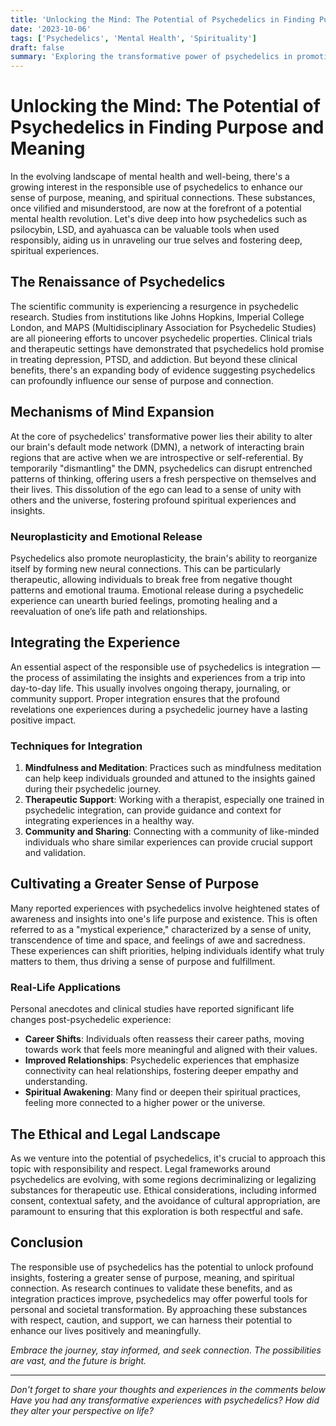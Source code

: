 ```yaml
---
title: 'Unlocking the Mind: The Potential of Psychedelics in Finding Purpose and Meaning'
date: '2023-10-06'
tags: ['Psychedelics', 'Mental Health', 'Spirituality']
draft: false
summary: 'Exploring the transformative power of psychedelics in promoting a deeper sense of purpose, meaning, and spiritual connection through responsible use and scientific understanding.'
---
```


# Unlocking the Mind: The Potential of Psychedelics in Finding Purpose and Meaning

In the evolving landscape of mental health and well-being, there's a growing interest in the responsible use of psychedelics to enhance our sense of purpose, meaning, and spiritual connections. These substances, once vilified and misunderstood, are now at the forefront of a potential mental health revolution. Let's dive deep into how psychedelics such as psilocybin, LSD, and ayahuasca can be valuable tools when used responsibly, aiding us in unraveling our true selves and fostering deep, spiritual experiences.

## The Renaissance of Psychedelics

The scientific community is experiencing a resurgence in psychedelic research. Studies from institutions like Johns Hopkins, Imperial College London, and MAPS (Multidisciplinary Association for Psychedelic Studies) are all pioneering efforts to uncover psychedelic properties. Clinical trials and therapeutic settings have demonstrated that psychedelics hold promise in treating depression, PTSD, and addiction. But beyond these clinical benefits, there's an expanding body of evidence suggesting psychedelics can profoundly influence our sense of purpose and connection.

## Mechanisms of Mind Expansion

At the core of psychedelics' transformative power lies their ability to alter our brain's default mode network (DMN), a network of interacting brain regions that are active when we are introspective or self-referential. By temporarily "dismantling" the DMN, psychedelics can disrupt entrenched patterns of thinking, offering users a fresh perspective on themselves and their lives. This dissolution of the ego can lead to a sense of unity with others and the universe, fostering profound spiritual experiences and insights.

### Neuroplasticity and Emotional Release

Psychedelics also promote neuroplasticity, the brain's ability to reorganize itself by forming new neural connections. This can be particularly therapeutic, allowing individuals to break free from negative thought patterns and emotional trauma. Emotional release during a psychedelic experience can unearth buried feelings, promoting healing and a reevaluation of one’s life path and relationships.

## Integrating the Experience

An essential aspect of the responsible use of psychedelics is integration — the process of assimilating the insights and experiences from a trip into day-to-day life. This usually involves ongoing therapy, journaling, or community support. Proper integration ensures that the profound revelations one experiences during a psychedelic journey have a lasting positive impact.

### Techniques for Integration

1. **Mindfulness and Meditation**: Practices such as mindfulness meditation can help keep individuals grounded and attuned to the insights gained during their psychedelic journey.
2. **Therapeutic Support**: Working with a therapist, especially one trained in psychedelic integration, can provide guidance and context for integrating experiences in a healthy way.
3. **Community and Sharing**: Connecting with a community of like-minded individuals who share similar experiences can provide crucial support and validation.

## Cultivating a Greater Sense of Purpose

Many reported experiences with psychedelics involve heightened states of awareness and insights into one's life purpose and existence. This is often referred to as a "mystical experience," characterized by a sense of unity, transcendence of time and space, and feelings of awe and sacredness. These experiences can shift priorities, helping individuals identify what truly matters to them, thus driving a sense of purpose and fulfillment.

### Real-Life Applications

Personal anecdotes and clinical studies have reported significant life changes post-psychedelic experience:

- **Career Shifts**: Individuals often reassess their career paths, moving towards work that feels more meaningful and aligned with their values.
- **Improved Relationships**: Psychedelic experiences that emphasize connectivity can heal relationships, fostering deeper empathy and understanding.
- **Spiritual Awakening**: Many find or deepen their spiritual practices, feeling more connected to a higher power or the universe.

## The Ethical and Legal Landscape

As we venture into the potential of psychedelics, it's crucial to approach this topic with responsibility and respect. Legal frameworks around psychedelics are evolving, with some regions decriminalizing or legalizing substances for therapeutic use. Ethical considerations, including informed consent, contextual safety, and the avoidance of cultural appropriation, are paramount to ensuring that this exploration is both respectful and safe.

## Conclusion

The responsible use of psychedelics has the potential to unlock profound insights, fostering a greater sense of purpose, meaning, and spiritual connection. As research continues to validate these benefits, and as integration practices improve, psychedelics may offer powerful tools for personal and societal transformation. By approaching these substances with respect, caution, and support, we can harness their potential to enhance our lives positively and meaningfully.

*Embrace the journey, stay informed, and seek connection. The possibilities are vast, and the future is bright.*

---

*Don't forget to share your thoughts and experiences in the comments below Have you had any transformative experiences with psychedelics? How did they alter your perspective on life?*